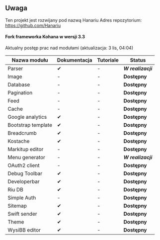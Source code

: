 ## Uwaga

Ten projekt jest rozwijany pod nazwą Hanariu
Adres repozytorium: https://github.com/Hanariu


#### Fork frameworka Kohana w wersji 3.3

Aktualny postęp prac nad modułami (aktualizacja: 3 lis, 04:04)

Nazwa modułu |	Dokumentacja |	Tutoriale |	Status
--------------------- | ---------------------- | -------------- | ------------
Parser | ✔ |	- | ***W realizacji***
Image | - | - |  __Dostępny__
Database | - | - |  __Dostępny__
Pagination | - | - |  __Dostępny__
Feed | - | - |  __Dostępny__
Cache | - | - |  __Dostępny__
Google analytics | ✔ | - |  __Dostępny__
Bootstrap template | ✔ | - |  __Dostępny__
Breadcrumb | ✔ | - | __Dostępny__
Kostache | ✔ | - |  __Dostępny__
Markitup editor | - | - |  __Dostępny__
Menu generator | - | - |  ***W realizacji***
OAuth2 client | - | - |  __Dostępny__
Debug Toolbar | ✔ | - |  __Dostępny__
Developerbar | ✔ | - |  __Dostępny__
Riu DB | ✔ |	- | __Dostępny__
Simple Auth | - | - |  __Dostępny__
Sitemap | ✔ | - |  __Dostępny__
Swift sender | ✔ | - |  __Dostępny__
Theme | ✔ | - |  __Dostępny__
WysiBB editor | ✔ | - |  __Dostępny__
